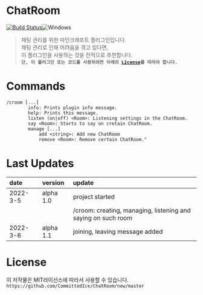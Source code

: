 ChatRoom
=============
[![Build Status](https://travis-ci.org/joemccann/dillinger.svg?branch=master)](https://github.com/IceBukkit/ChatRoom/)![Windows](https://github.com/CubbyFlow/CubbyFlow/workflows/Windows/badge.svg)

> 채팅 관리를 위한 마인크래프트 플러그인입니다.     
> 채팅 관리로 인해 어려움을 겪고 있다면,    
> 이 플러그인을 사용하는 것을 전적으로 추천합니다.  
> **`단, 이 플러그인 또는 코드를 사용하려면 아레의 `[`License`](#license)`를 따라야 합니다.`**    

# Commands
```
/croom [...]
        info: Prints plugin info message.
        help: Prints this message.
        listen (on|off) <Room>: Listening settings in the ChatRoom.
        say <Room>: Starts to say on cretain ChatRoom.
        manage [...]
            add <string>: Add new ChatRoom
            remove <Room>: Remove certain ChatRoom."
```

# Last Updates
| date | version | update |
| :----- | :----- | :----- |
| 2022-3-5 | alpha 1.0 | project started |
| | | /croom: creating, managing, listening and saying on such room |
| 2022-3-6 | alpha 1.1 | joining, leaving message added |

# License
이 저작물은 MIT라이선스에 따라서 사용할 수 있습니다.
`https://github.com/CommittedIce/ChatRoom/new/master`